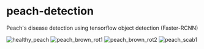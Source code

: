 # peach-detection
Peach's disease detection using tensorflow object detection (Faster-RCNN)


![healthy_peach](https://user-images.githubusercontent.com/59274413/92202914-faf66180-eeba-11ea-91f5-6e1e9db1e356.png)
![peach_brown_rot1](https://user-images.githubusercontent.com/59274413/92202983-2416f200-eebb-11ea-899f-ca604859b9e9.PNG)
![peach_brown_rot2](https://user-images.githubusercontent.com/59274413/92202992-28430f80-eebb-11ea-8357-fceaf86e5e87.PNG)
![peach_scab1](https://user-images.githubusercontent.com/59274413/92202998-2c6f2d00-eebb-11ea-87f1-a46aa5db53f9.PNG)
